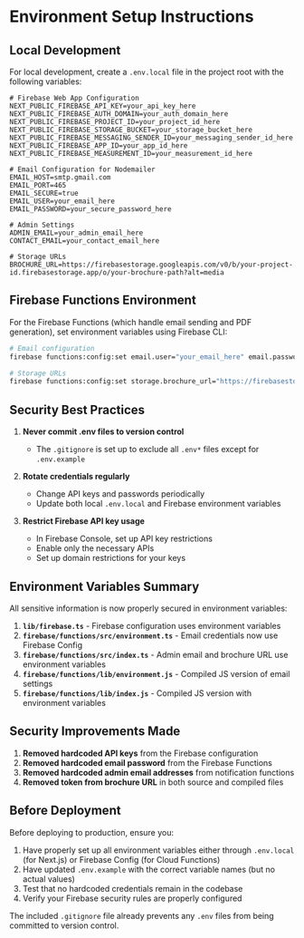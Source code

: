 # Environment Setup Instructions

## Local Development

For local development, create a `.env.local` file in the project root with the following variables:

```
# Firebase Web App Configuration
NEXT_PUBLIC_FIREBASE_API_KEY=your_api_key_here
NEXT_PUBLIC_FIREBASE_AUTH_DOMAIN=your_auth_domain_here
NEXT_PUBLIC_FIREBASE_PROJECT_ID=your_project_id_here
NEXT_PUBLIC_FIREBASE_STORAGE_BUCKET=your_storage_bucket_here
NEXT_PUBLIC_FIREBASE_MESSAGING_SENDER_ID=your_messaging_sender_id_here
NEXT_PUBLIC_FIREBASE_APP_ID=your_app_id_here
NEXT_PUBLIC_FIREBASE_MEASUREMENT_ID=your_measurement_id_here

# Email Configuration for Nodemailer 
EMAIL_HOST=smtp.gmail.com
EMAIL_PORT=465
EMAIL_SECURE=true
EMAIL_USER=your_email_here
EMAIL_PASSWORD=your_secure_password_here

# Admin Settings
ADMIN_EMAIL=your_admin_email_here
CONTACT_EMAIL=your_contact_email_here

# Storage URLs
BROCHURE_URL=https://firebasestorage.googleapis.com/v0/b/your-project-id.firebasestorage.app/o/your-brochure-path?alt=media
```

## Firebase Functions Environment

For the Firebase Functions (which handle email sending and PDF generation), set environment variables using Firebase CLI:

```bash
# Email configuration
firebase functions:config:set email.user="your_email_here" email.password="your-secure-password" email.admin="your_admin_email_here" email.contact="your_contact_email_here"

# Storage URLs
firebase functions:config:set storage.brochure_url="https://firebasestorage.googleapis.com/v0/b/your-project-id.firebasestorage.app/o/your-brochure-path?alt=media"
```

## Security Best Practices

1. **Never commit .env files to version control**
   - The `.gitignore` is set up to exclude all `.env*` files except for `.env.example`

2. **Rotate credentials regularly**
   - Change API keys and passwords periodically
   - Update both local `.env.local` and Firebase environment variables

3. **Restrict Firebase API key usage**
   - In Firebase Console, set up API key restrictions
   - Enable only the necessary APIs
   - Set up domain restrictions for your keys

## Environment Variables Summary

All sensitive information is now properly secured in environment variables:

1. **`lib/firebase.ts`** - Firebase configuration uses environment variables
2. **`firebase/functions/src/environment.ts`** - Email credentials now use Firebase Config 
3. **`firebase/functions/src/index.ts`** - Admin email and brochure URL use environment variables
4. **`firebase/functions/lib/environment.js`** - Compiled JS version of email settings
5. **`firebase/functions/lib/index.js`** - Compiled JS version with environment variables

## Security Improvements Made

1. **Removed hardcoded API keys** from the Firebase configuration
2. **Removed hardcoded email password** from the Firebase Functions
3. **Removed hardcoded admin email addresses** from notification functions
4. **Removed token from brochure URL** in both source and compiled files

## Before Deployment

Before deploying to production, ensure you:

1. Have properly set up all environment variables either through `.env.local` (for Next.js) or Firebase Config (for Cloud Functions)
2. Have updated `.env.example` with the correct variable names (but no actual values)
3. Test that no hardcoded credentials remain in the codebase
4. Verify your Firebase security rules are properly configured

The included `.gitignore` file already prevents any `.env` files from being committed to version control. 